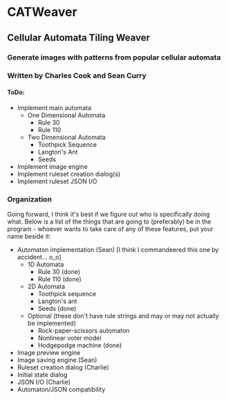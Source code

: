 # CATWeaver
## Cellular Automata Tiling Weaver
### Generate images with patterns from popular cellular automata
### Written by Charles Cook and Sean Curry
#### ToDo:
* Implement main automata
	* One Dimensional Automata
		* Rule 30
		* Rule 110
	* Two Dimensional Automata
		* Toothpick Sequence
		* Langton's Ant
		* Seeds
* Implement image engine
* Implement ruleset creation dialog(s)
* Implement ruleset JSON I/O

### Organization

Going forward, I think it's best if we figure out who is specifically doing what. Below is a list of the things that are going to (preferably) be in the program - whoever wants to take care of any of these features, put your name beside it: 

* Automaton implementation (Sean) \[I think I commandeered this one by accident... o_o]
	* 1D Automata
		* Rule 30 (done)
		* Rule 110 (done)
	* 2D Automata
		* Toothpick sequence
		* Langton's ant
		* Seeds (done)
	* Optional (these don't have rule strings and may or may not actually be implemented)
		* Rock-paper-scissors automaton
		* Nonlinear voter model
		* Hodgepodge machine (done)
* Image preview engine
* Image saving engine (Sean)
* Ruleset creation dialog (Charlie)
* Initial state dialog
* JSON I/O (Charlie)
* Automaton/JSON compatibility
